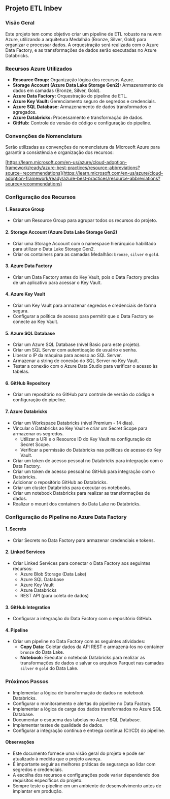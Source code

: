 ## Projeto ETL Inbev

### Visão Geral

Este projeto tem como objetivo criar um pipeline de ETL robusto na nuvem Azure, utilizando a arquitetura Medalhão (Bronze, Silver, Gold) para organizar e processar dados. A orquestração será realizada com o Azure Data Factory, e as transformações de dados serão executadas no Azure Databricks.

### Recursos Azure Utilizados

* **Resource Group:** Organização lógica dos recursos Azure.
* **Storage Account (Azure Data Lake Storage Gen2):** Armazenamento de dados em camadas (Bronze, Silver, Gold).
* **Azure Data Factory:** Orquestração do pipeline de ETL.
* **Azure Key Vault:** Gerenciamento seguro de segredos e credenciais.
* **Azure SQL Database:** Armazenamento de dados transformados e agregados.
* **Azure Databricks:** Processamento e transformação de dados.
* **GitHub:** Controle de versão do código e configuração do pipeline.

### Convenções de Nomenclatura

Serão utilizadas as convenções de nomenclatura da Microsoft Azure para garantir a consistência e organização dos recursos:

[https://learn.microsoft.com/en-us/azure/cloud-adoption-framework/ready/azure-best-practices/resource-abbreviations?source=recommendations](https://learn.microsoft.com/en-us/azure/cloud-adoption-framework/ready/azure-best-practices/resource-abbreviations?source=recommendations)

### Configuração dos Recursos

#### 1. Resource Group

* Criar um Resource Group para agrupar todos os recursos do projeto.

#### 2. Storage Account (Azure Data Lake Storage Gen2)

* Criar uma Storage Account com o namespace hierárquico habilitado para utilizar o Data Lake Storage Gen2.
* Criar os containers para as camadas Medalhão: `bronze`, `silver` e `gold`.

#### 3. Azure Data Factory

* Criar um Data Factory antes do Key Vault, pois o Data Factory precisa de um aplicativo para acessar o Key Vault.

#### 4. Azure Key Vault

* Criar um Key Vault para armazenar segredos e credenciais de forma segura.
* Configurar a política de acesso para permitir que o Data Factory se conecte ao Key Vault.

#### 5. Azure SQL Database

* Criar um Azure SQL Database (nível Basic para este projeto).
* Criar um SQL Server com autenticação de usuário e senha.
* Liberar o IP da máquina para acesso ao SQL Server.
* Armazenar a string de conexão do SQL Server no Key Vault.
* Testar a conexão com o Azure Data Studio para verificar o acesso às tabelas.

#### 6. GitHub Repository

* Criar um repositório no GitHub para controle de versão do código e configuração do pipeline.

#### 7. Azure Databricks

* Criar um Workspace Databricks (nível Premium - 14 dias).
* Vincular o Databricks ao Key Vault e criar um Secret Scope para armazenar os segredos.
    * Utilizar a URI e o Resource ID do Key Vault na configuração do Secret Scope.
    * Verificar a permissão do Databricks nas políticas de acesso do Key Vault.
* Criar um token de acesso pessoal no Databricks para integração com o Data Factory.
* Criar um token de acesso pessoal no GitHub para integração com o Databricks.
* Adicionar o repositório GitHub ao Databricks.
* Criar um cluster Databricks para executar os notebooks.
* Criar um notebook Databricks para realizar as transformações de dados.
* Realizar o mount dos containers do Data Lake no Databricks.

### Configuração do Pipeline no Azure Data Factory

#### 1. Secrets

* Criar Secrets no Data Factory para armazenar credenciais e tokens.

#### 2. Linked Services

* Criar Linked Services para conectar o Data Factory aos seguintes recursos:
    * Azure Blob Storage (Data Lake)
    * Azure SQL Database
    * Azure Key Vault
    * Azure Databricks
    * REST API (para coleta de dados)

#### 3. GitHub Integration

* Configurar a integração do Data Factory com o repositório GitHub.

#### 4. Pipeline

* Criar um pipeline no Data Factory com as seguintes atividades:
    * **Copy Data:** Coletar dados da API REST e armazená-los no container `bronze` do Data Lake.
    * **Notebook:** Executar o notebook Databricks para realizar as transformações de dados e salvar os arquivos Parquet nas camadas `silver` e `gold` do Data Lake.

### Próximos Passos

* Implementar a lógica de transformação de dados no notebook Databricks.
* Configurar o monitoramento e alertas do pipeline no Data Factory.
* Implementar a lógica de carga dos dados transformados no Azure SQL Database.
* Documentar o esquema das tabelas no Azure SQL Database.
* Implementar testes de qualidade de dados.
* Configurar a integração contínua e entrega contínua (CI/CD) do pipeline.

#### Observações

* Este documento fornece uma visão geral do projeto e pode ser atualizado à medida que o projeto avança.
* É importante seguir as melhores práticas de segurança ao lidar com segredos e credenciais.
* A escolha dos recursos e configurações pode variar dependendo dos requisitos específicos do projeto.
* Sempre teste o pipeline em um ambiente de desenvolvimento antes de implantar em produção.

